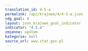 ```yaml
---
translation_id: 4-5-a
permalink: /api/krajowe/4/4-5-a.json
sdg_goal: 4
layout: json_krajowe_goal_indicator
indicator: "4.5.a"
zmienne: ogółem
kategorie: null
source_url: www.stat.gov.pl
---
```

